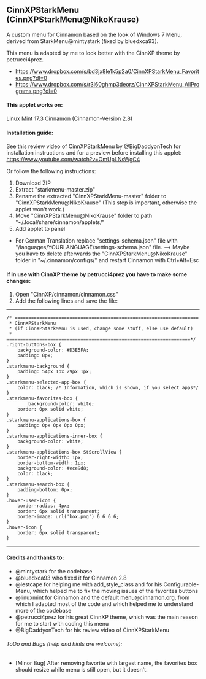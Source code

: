 ## CinnXPStarkMenu (CinnXPStarkMenu@NikoKrause)
A custom menu for Cinnamon based on the look of Windows 7 Menu, derived from StarkMenu@mintystark (fixed by bluedxca93).

This menu is adapted by me to look better with the CinnXP theme by petrucci4prez.

* https://www.dropbox.com/s/bd3jx8le1k5p2a0/CinnXPStarkMenu_Favorites.png?dl=0
* https://www.dropbox.com/s/r3i60ghmp3deorz/CinnXPStarkMenu_AllPrograms.png?dl=0

#### This applet works on:
Linux Mint 17.3 Cinnamon (Cinnamon-Version 2.8)

#### Installation guide:
See this review video of CinnXPStarkMenu by @BigDaddyonTech for installation instructions and for a preview before installing this applet:
https://www.youtube.com/watch?v=OmUpLNsWgC4

Or follow the following instructions:

1. Download ZIP
2. Extract "starkmenu-master.zip"
3. Rename the extracted "CinnXPStarkMenu-master" folder to "CinnXPStarkMenu@NikoKrause" 
   (This step is important, otherwise the applet won't work.)
4. Move "CinnXPStarkMenu@NikoKrause" folder to path "~/.local/share/cinnamon/applets/"
5. Add applet to panel

* For German Translation replace "settings-schema.json" file with "/languages/YOURLANGUAGE/settings-schema.json" file. --> Maybe you have to delete afterwards the "CinnXPStarkMenu@NikoKrause" folder in "~/.cinnamon/configs/" and restart Cinnamon with Ctrl+Alt+Esc

#### If in use with CinnXP theme by petrucci4prez you have to make some changes:
1. Open "CinnXP/cinnamon/cinnamon.css"
2. Add the following lines and save the file:

-------------------------------------------------------------------------------------------------
```
/* ===================================================================
 * CinnXPStarkMenu 
 * (if CinnXPStarkMenu is used, change some stuff, else use default)
 * ===================================================================*/
.right-buttons-box {
    background-color: #D3E5FA;
    padding: 8px;
}
.starkmenu-background {
	padding: 54px 1px 29px 1px;
}
.starkmenu-selected-app-box {
    color: black; /* Information, which is shown, if you select apps*/
}
.starkmenu-favorites-box {  
        background-color: white;
    border: 0px solid white;
}
.starkmenu-applications-box {
    padding: 0px 0px 0px 0px;
}
.starkmenu-applications-inner-box {
	background-color: white;
}
.starkmenu-applications-box StScrollView {
    border-right-width: 1px;
    border-bottom-width: 1px;
    background-color: #ece9d8;
    color: black;
}
.starkmenu-search-box {
	padding-bottom: 0px;
}
.hover-user-icon {
    border-radius: 4px;
    border: 6px solid transparent;
	border-image: url('box.png') 6 6 6 6;
}
.hover-icon {
	border: 6px solid transparent;
}
```
-------------------------------------------------------------------------------------------------

#### Credits and thanks to:
* @mintystark for the codebase
* @bluedxca93 who fixed it for Cinnamon 2.8
* @lestcape for helping me with add_style_class and for his Configurable-Menu, which helped me to fix the moving issues of the favorites buttons
* @linuxmint for Cinnamon and the default menu@cinnamon.org, from which I adapted most of the code and which helped me to understand more of the codebase
* @petrucci4prez for his great CinnXP theme, which was the main reason for me to start with coding this menu
* @BigDaddyonTech for his review video of CinnXPStarkMenu

###### ToDo and Bugs (help and hints are welcome):
* [Minor Bug] After removing favorite with largest name, the favorites box should resize while menu is still open, but it doesn't.
